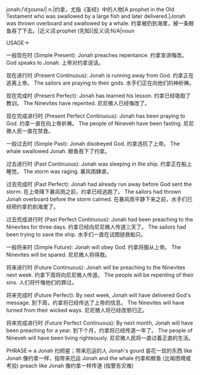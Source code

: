 jonah:/ˈdʒoʊnə/| n.|约拿，尤指《圣经》中的人物|A prophet in the Old Testament who was swallowed by a large fish and later delivered.|Jonah was thrown overboard and swallowed by a whale. 约拿被扔到海里，被一条鲸鱼吞了下去。|近义词:prophet (先知)|反义词:N/A|noun

USAGE->

一般现在时 (Simple Present):
Jonah preaches repentance. 约拿宣讲悔改。
God speaks to Jonah. 上帝对约拿说话。

现在进行时 (Present Continuous):
Jonah is running away from God. 约拿正在逃离上帝。
The sailors are praying to their gods. 水手们正在向他们的神祈祷。

现在完成时 (Present Perfect):
Jonah has learned his lesson. 约拿已经吸取了教训。
The Ninevites have repented. 尼尼微人已经悔改了。

现在完成进行时 (Present Perfect Continuous):
Jonah has been praying to God. 约拿一直在向上帝祈祷。
The people of Nineveh have been fasting. 尼尼微人民一直在禁食。

一般过去时 (Simple Past):
Jonah disobeyed God. 约拿违抗了上帝。
The whale swallowed Jonah. 鲸鱼吞下了约拿。

过去进行时 (Past Continuous):
Jonah was sleeping in the ship. 约拿正在船上睡觉。
The storm was raging. 暴风雨肆虐。

过去完成时 (Past Perfect):
Jonah had already run away before God sent the storm. 在上帝降下暴风雨之前，约拿已经逃跑了。
The sailors had thrown Jonah overboard before the storm calmed. 在暴风雨平静下来之前，水手们已经把约拿扔到海里了。

过去完成进行时 (Past Perfect Continuous):
Jonah had been preaching to the Ninevites for three days. 约拿已经向尼尼微人传道三天了。
The sailors had been trying to save the ship. 水手们一直在试图拯救船只。

一般将来时 (Simple Future):
Jonah will obey God. 约拿将服从上帝。
The Ninevites will be spared. 尼尼微人将得救。

将来进行时 (Future Continuous):
Jonah will be preaching to the Ninevites next week.  约拿下周将向尼尼微人传道。
The people will be repenting of their sins. 人们将忏悔他们的罪过。

将来完成时 (Future Perfect):
By next week, Jonah will have delivered God's message. 到下周，约拿将已经传达了上帝的信息。
The Ninevites will have turned from their wicked ways. 尼尼微人将已经改邪归正。

将来完成进行时 (Future Perfect Continuous):
By next month, Jonah will have been preaching for a year. 到下个月，约拿将已经传道一年了。
The people of Nineveh will have been living righteously. 尼尼微人民将一直过着正直的生活。


PHRASE->
a Jonah  扫把星；带来厄运的人
Jonah's gourd  昙花一现的东西
like Jonah  像约拿一样，指带来厄运
Jonah and the whale  约拿和鲸鱼 (比喻困境或考验)
preach like Jonah  像约拿一样传道 (指警告灾难)



